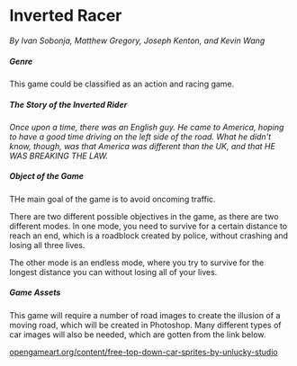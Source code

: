 Inverted Racer
==============

*By Ivan Sobonja, Matthew Gregory, Joseph Kenton, and Kevin Wang*  

##### Genre

This game could be classified as an action and racing game.

##### The Story of the Inverted Rider 

*Once upon a time, there was an English guy. He came to America, hoping to have a good time driving on the left side of the road. What he didn't know, though, was that America was different than the UK, and that HE WAS BREAKING THE LAW.*

##### Object of the Game

THe main goal of the game is to avoid oncoming traffic.

There are two different possible objectives in the game, as there are two different modes. In one mode, you need to survive for a certain distance to reach an end, which is a roadblock created by police, without crashing and losing all three lives. 

The other mode is an endless mode, where you try to survive for the longest distance you can without losing all of your lives.

##### Game Assets

This game will require a number of road images to create the illusion of a moving road, which will be created in Photoshop. Many different types of car images will also be needed, which are gotten from the link below.  

[opengameart.org/content/free-top-down-car-sprites-by-unlucky-studio](opengameart.org/content/free-top-down-car-sprites-by-unlucky-studio "Top Down Car Sprites")